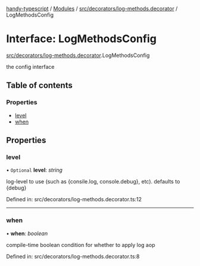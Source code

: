 [handy-typescript](../README.md) / [Modules](../modules.md) / [src/decorators/log-methods.decorator](../modules/src_decorators_log_methods_decorator.md) / LogMethodsConfig

# Interface: LogMethodsConfig

[src/decorators/log-methods.decorator](../modules/src_decorators_log_methods_decorator.md).LogMethodsConfig

the config interface

## Table of contents

### Properties

- [level](src_decorators_log_methods_decorator.logmethodsconfig.md#level)
- [when](src_decorators_log_methods_decorator.logmethodsconfig.md#when)

## Properties

### level

• `Optional` **level**: *string*

log-level to use (such as {consile.log, console.debug}, etc). defaults to {debug}

Defined in: src/decorators/log-methods.decorator.ts:12

___

### when

• **when**: *boolean*

compile-time boolean condition for whether to apply log aop

Defined in: src/decorators/log-methods.decorator.ts:8
